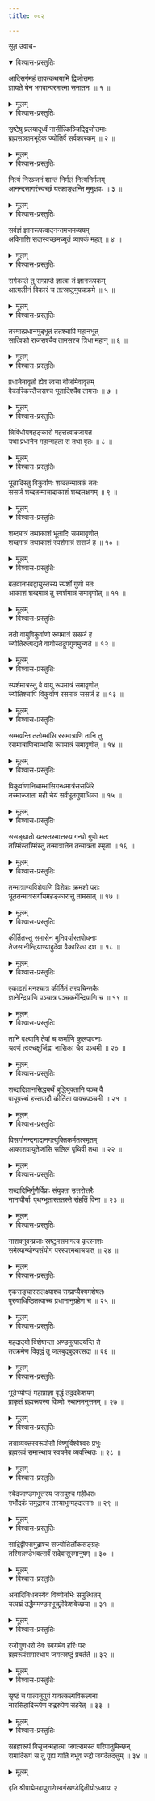 ```yaml
---
title: ००२

---
```

सूत उवाच-  

<details open><summary>विश्वास-प्रस्तुतिः</summary>

आदिसर्गमहं तावत्कथयामि द्विजोत्तमाः  
ज्ञायते येन भगवान्परमात्मा सनातनः ॥ १ ॥
</details>

<details><summary>मूलम्</summary>

आदिसर्गमहं तावत्कथयामि द्विजोत्तमाः  
ज्ञायते येन भगवान्परमात्मा सनातनः ॥ १ ॥
</details>



<details open><summary>विश्वास-प्रस्तुतिः</summary>

सृष्टेषु प्रलयादूर्ध्वं नासीत्किञ्चिद्द्विजोत्तमाः  
ब्रह्मसञ्ज्ञमभूदेकं ज्योतिर्वै सर्वकारकम् ॥ २ ॥
</details>

<details><summary>मूलम्</summary>

सृष्टेषु प्रलयादूर्ध्वं नासीत्किञ्चिद्द्विजोत्तमाः  
ब्रह्मसञ्ज्ञमभूदेकं ज्योतिर्वै सर्वकारकम् ॥ २ ॥
</details>



<details open><summary>विश्वास-प्रस्तुतिः</summary>

नित्यं निरञ्जनं शान्तं निर्मलं नित्यनिर्मलम्  
आनन्दसागरंस्वच्छं यत्काङ्क्षन्ति मुमुक्षवः ॥ ३ ॥
</details>

<details><summary>मूलम्</summary>

नित्यं निरञ्जनं शान्तं निर्मलं नित्यनिर्मलम्  
आनन्दसागरंस्वच्छं यत्काङ्क्षन्ति मुमुक्षवः ॥ ३ ॥
</details>



<details open><summary>विश्वास-प्रस्तुतिः</summary>

सर्वज्ञं ज्ञानरूपत्वादनन्तमजमव्ययम्  
अविनाशि सदास्वच्छमच्युतं व्यापकं महत् ॥ ४ ॥
</details>

<details><summary>मूलम्</summary>

सर्वज्ञं ज्ञानरूपत्वादनन्तमजमव्ययम्  
अविनाशि सदास्वच्छमच्युतं व्यापकं महत् ॥ ४ ॥
</details>



<details open><summary>विश्वास-प्रस्तुतिः</summary>

सर्गकाले तु सम्प्राप्ते ज्ञात्वा तं ज्ञानरूपकम्  
आत्मलीनं विकारं च तत्स्रष्टुमुपचक्रमे ॥ ५ ॥
</details>

<details><summary>मूलम्</summary>

सर्गकाले तु सम्प्राप्ते ज्ञात्वा तं ज्ञानरूपकम्  
आत्मलीनं विकारं च तत्स्रष्टुमुपचक्रमे ॥ ५ ॥
</details>



<details open><summary>विश्वास-प्रस्तुतिः</summary>

तस्मात्प्रधानमुद्भूतं ततश्चापि महानभूत्  
सात्विको राजसश्चैव तामसश्च त्रिधा महान् ॥ ६ ॥
</details>

<details><summary>मूलम्</summary>

तस्मात्प्रधानमुद्भूतं ततश्चापि महानभूत्  
सात्विको राजसश्चैव तामसश्च त्रिधा महान् ॥ ६ ॥
</details>



<details open><summary>विश्वास-प्रस्तुतिः</summary>

प्रधानेनावृतो ह्येव त्वचा बीजमिवावृतम्  
वैकारिकस्तैजसश्च भूतादिश्चैव तामसः ॥ ७ ॥
</details>

<details><summary>मूलम्</summary>

प्रधानेनावृतो ह्येव त्वचा बीजमिवावृतम्  
वैकारिकस्तैजसश्च भूतादिश्चैव तामसः ॥ ७ ॥
</details>



<details open><summary>विश्वास-प्रस्तुतिः</summary>

त्रिविधोयमहङ्कारो महत्तत्वादजायत  
यथा प्रधानेन महान्महता स तथा वृतः ॥ ८ ॥
</details>

<details><summary>मूलम्</summary>

त्रिविधोयमहङ्कारो महत्तत्वादजायत  
यथा प्रधानेन महान्महता स तथा वृतः ॥ ८ ॥
</details>



<details open><summary>विश्वास-प्रस्तुतिः</summary>

भूतादिस्तु विकुर्वाणः शब्दतन्मात्रकं ततः  
ससर्ज शब्दतन्मात्रादाकाशं शब्दलक्षणम् ॥ ९ ॥
</details>

<details><summary>मूलम्</summary>

भूतादिस्तु विकुर्वाणः शब्दतन्मात्रकं ततः  
ससर्ज शब्दतन्मात्रादाकाशं शब्दलक्षणम् ॥ ९ ॥
</details>



<details open><summary>विश्वास-प्रस्तुतिः</summary>

शब्दमात्रं तथाकाशं भूतादिः सममावृणोत्  
शब्दमात्रं तथाकाशं स्पर्शमात्रं ससर्ज ह ॥ १० ॥
</details>

<details><summary>मूलम्</summary>

शब्दमात्रं तथाकाशं भूतादिः सममावृणोत्  
शब्दमात्रं तथाकाशं स्पर्शमात्रं ससर्ज ह ॥ १० ॥
</details>



<details open><summary>विश्वास-प्रस्तुतिः</summary>

बलवानभवद्वायुस्तस्य स्पर्शो गुणो मतः  
आकाशं शब्दमात्रं तु स्पर्शमात्रं समावृणोत् ॥ ११ ॥
</details>

<details><summary>मूलम्</summary>

बलवानभवद्वायुस्तस्य स्पर्शो गुणो मतः  
आकाशं शब्दमात्रं तु स्पर्शमात्रं समावृणोत् ॥ ११ ॥
</details>



<details open><summary>विश्वास-प्रस्तुतिः</summary>

ततो वायुविकुर्वाणो रूपमात्रं ससर्ज ह  
ज्योतिरुत्पद्यते वायोस्तद्रूपगुणमुच्यते ॥ १२ ॥
</details>

<details><summary>मूलम्</summary>

ततो वायुविकुर्वाणो रूपमात्रं ससर्ज ह  
ज्योतिरुत्पद्यते वायोस्तद्रूपगुणमुच्यते ॥ १२ ॥
</details>



<details open><summary>विश्वास-प्रस्तुतिः</summary>

स्पर्शमात्रस्तु वै वायू रूपमात्रं समावृणोत्  
ज्योतिश्चापि विकुर्वाणं रसमात्रं ससर्ज ह ॥ १३ ॥
</details>

<details><summary>मूलम्</summary>

स्पर्शमात्रस्तु वै वायू रूपमात्रं समावृणोत्  
ज्योतिश्चापि विकुर्वाणं रसमात्रं ससर्ज ह ॥ १३ ॥
</details>



<details open><summary>विश्वास-प्रस्तुतिः</summary>

सम्भवन्ति ततोम्भांसि रसमात्राणि तानि तु  
रसमात्राणिचाम्भांसि रूपमात्रं समावृणोत् ॥ १४ ॥
</details>

<details><summary>मूलम्</summary>

सम्भवन्ति ततोम्भांसि रसमात्राणि तानि तु  
रसमात्राणिचाम्भांसि रूपमात्रं समावृणोत् ॥ १४ ॥
</details>



<details open><summary>विश्वास-प्रस्तुतिः</summary>

विकुर्वाणानिचाम्भांसिगन्धमात्रंससर्जिरे  
तस्माज्जाता मही चेयं सर्वभूतगुणाधिका ॥ १५ ॥
</details>

<details><summary>मूलम्</summary>

विकुर्वाणानिचाम्भांसिगन्धमात्रंससर्जिरे  
तस्माज्जाता मही चेयं सर्वभूतगुणाधिका ॥ १५ ॥
</details>



<details open><summary>विश्वास-प्रस्तुतिः</summary>

ससङ्घातो यतस्तस्मात्तस्य गन्धो गुणो मतः  
तस्मिंस्तस्मिंस्तु तन्मात्रात्तेन तन्मात्रता स्मृता ॥ १६ ॥
</details>

<details><summary>मूलम्</summary>

ससङ्घातो यतस्तस्मात्तस्य गन्धो गुणो मतः  
तस्मिंस्तस्मिंस्तु तन्मात्रात्तेन तन्मात्रता स्मृता ॥ १६ ॥
</details>



<details open><summary>विश्वास-प्रस्तुतिः</summary>

तन्मात्राण्यविशेषाणि विशेषाः क्रमशो पराः  
भूततन्मात्रसर्गोयमहङ्कारात्तु तामसात् ॥ १७ ॥
</details>

<details><summary>मूलम्</summary>

तन्मात्राण्यविशेषाणि विशेषाः क्रमशो पराः  
भूततन्मात्रसर्गोयमहङ्कारात्तु तामसात् ॥ १७ ॥
</details>



<details open><summary>विश्वास-प्रस्तुतिः</summary>

कीर्तितस्तु समासेन मुनिवर्यास्तपोधनाः  
तैजसानीन्द्रियाण्याहुर्देवा वैकारिका दश ॥ १८ ॥
</details>

<details><summary>मूलम्</summary>

कीर्तितस्तु समासेन मुनिवर्यास्तपोधनाः  
तैजसानीन्द्रियाण्याहुर्देवा वैकारिका दश ॥ १८ ॥
</details>



<details open><summary>विश्वास-प्रस्तुतिः</summary>

एकादशं मनश्चात्र कीर्तितं तत्त्वचिन्तकैः  
ज्ञानेन्द्रियाणि पञ्चात्र पञ्चकर्मेन्द्रियाणि च ॥ १९ ॥
</details>

<details><summary>मूलम्</summary>

एकादशं मनश्चात्र कीर्तितं तत्त्वचिन्तकैः  
ज्ञानेन्द्रियाणि पञ्चात्र पञ्चकर्मेन्द्रियाणि च ॥ १९ ॥
</details>



<details open><summary>विश्वास-प्रस्तुतिः</summary>

तानि वक्ष्यामि तेषां च कर्माणि कुलपावनाः  
श्रवणं त्वक्चक्षुर्जिह्वा नासिका चैव पञ्चमी ॥ २० ॥
</details>

<details><summary>मूलम्</summary>

तानि वक्ष्यामि तेषां च कर्माणि कुलपावनाः  
श्रवणं त्वक्चक्षुर्जिह्वा नासिका चैव पञ्चमी ॥ २० ॥
</details>



<details open><summary>विश्वास-प्रस्तुतिः</summary>

शब्दादिज्ञानसिद्ध्यर्थं बुद्धियुक्तानि पञ्च वै  
पायूपस्थं हस्तपादौ कीर्तिता वाक्चपञ्चमी ॥ २१ ॥
</details>

<details><summary>मूलम्</summary>

शब्दादिज्ञानसिद्ध्यर्थं बुद्धियुक्तानि पञ्च वै  
पायूपस्थं हस्तपादौ कीर्तिता वाक्चपञ्चमी ॥ २१ ॥
</details>



<details open><summary>विश्वास-प्रस्तुतिः</summary>

विसर्गानन्दनादानगत्युक्तिकर्मतत्स्मृतम्  
आकाशवायुतेजांसि सलिलं पृथिवी तथा ॥ २२ ॥
</details>

<details><summary>मूलम्</summary>

विसर्गानन्दनादानगत्युक्तिकर्मतत्स्मृतम्  
आकाशवायुतेजांसि सलिलं पृथिवी तथा ॥ २२ ॥
</details>



<details open><summary>विश्वास-प्रस्तुतिः</summary>

शब्दादिभिर्गुणैर्विप्राः संयुक्ता उत्तरोत्तरैः  
नानावीर्याः पृथग्भूतास्ततस्ते संहतिं विना ॥ २३ ॥
</details>

<details><summary>मूलम्</summary>

शब्दादिभिर्गुणैर्विप्राः संयुक्ता उत्तरोत्तरैः  
नानावीर्याः पृथग्भूतास्ततस्ते संहतिं विना ॥ २३ ॥
</details>



<details open><summary>विश्वास-प्रस्तुतिः</summary>

नाशक्नुवन्प्रजाः स्रष्टुमसमागत्य कृत्स्नशः  
समेत्यान्योन्यसंयोगं परस्परमथाश्रयात् ॥ २४ ॥
</details>

<details><summary>मूलम्</summary>

नाशक्नुवन्प्रजाः स्रष्टुमसमागत्य कृत्स्नशः  
समेत्यान्योन्यसंयोगं परस्परमथाश्रयात् ॥ २४ ॥
</details>



<details open><summary>विश्वास-प्रस्तुतिः</summary>

एकसङ्घास्सलक्ष्याश्च सम्प्राप्यैक्यमशेषतः  
पुरुषाधिष्ठितत्वाच्च प्रधानानुग्रहेण च ॥ २५ ॥
</details>

<details><summary>मूलम्</summary>

एकसङ्घास्सलक्ष्याश्च सम्प्राप्यैक्यमशेषतः  
पुरुषाधिष्ठितत्वाच्च प्रधानानुग्रहेण च ॥ २५ ॥
</details>



<details open><summary>विश्वास-प्रस्तुतिः</summary>

महदादयो विशेषान्ता अण्डमुत्पादयन्ति ते  
तत्क्रमेण विवृद्धं तु जलबुद्बुदवत्सदा ॥ २६ ॥
</details>

<details><summary>मूलम्</summary>

महदादयो विशेषान्ता अण्डमुत्पादयन्ति ते  
तत्क्रमेण विवृद्धं तु जलबुद्बुदवत्सदा ॥ २६ ॥
</details>



<details open><summary>विश्वास-प्रस्तुतिः</summary>

भूतेभ्योण्डं महाप्राज्ञा वृद्धं तदुदकेशयम्  
प्राकृतं ब्रह्मरूपस्य विष्णोः स्थानमनुत्तमम् ॥ २७ ॥
</details>

<details><summary>मूलम्</summary>

भूतेभ्योण्डं महाप्राज्ञा वृद्धं तदुदकेशयम्  
प्राकृतं ब्रह्मरूपस्य विष्णोः स्थानमनुत्तमम् ॥ २७ ॥
</details>



<details open><summary>विश्वास-प्रस्तुतिः</summary>

तत्राव्यक्तस्वरूपोसौ विष्णुर्विश्वेश्वरः प्रभुः  
ब्रह्मरूपं समास्थाय स्वयमेव व्यवस्थितः ॥ २८ ॥
</details>

<details><summary>मूलम्</summary>

तत्राव्यक्तस्वरूपोसौ विष्णुर्विश्वेश्वरः प्रभुः  
ब्रह्मरूपं समास्थाय स्वयमेव व्यवस्थितः ॥ २८ ॥
</details>



<details open><summary>विश्वास-प्रस्तुतिः</summary>

स्वेदजाण्डमभूत्तस्य जरायुश्च महीधराः  
गर्भोदकं समुद्राश्च तस्याभून्महदात्मनः ॥ २९ ॥
</details>

<details><summary>मूलम्</summary>

स्वेदजाण्डमभूत्तस्य जरायुश्च महीधराः  
गर्भोदकं समुद्राश्च तस्याभून्महदात्मनः ॥ २९ ॥
</details>



<details open><summary>विश्वास-प्रस्तुतिः</summary>

साद्रिद्वीपसमुद्राश्च सज्योतिर्लोकसङ्ग्रहः  
तस्मिन्नण्डेभवत्सर्वं सदेवासुरमानुषम् ॥ ३० ॥
</details>

<details><summary>मूलम्</summary>

साद्रिद्वीपसमुद्राश्च सज्योतिर्लोकसङ्ग्रहः  
तस्मिन्नण्डेभवत्सर्वं सदेवासुरमानुषम् ॥ ३० ॥
</details>



<details open><summary>विश्वास-प्रस्तुतिः</summary>

अनादिनिधनस्यैव विष्णोर्नाभेः समुत्थितम्  
यत्पद्मं तद्धैममण्डमभूच्छ्रीकेशवेच्छया ॥ ३१ ॥
</details>

<details><summary>मूलम्</summary>

अनादिनिधनस्यैव विष्णोर्नाभेः समुत्थितम्  
यत्पद्मं तद्धैममण्डमभूच्छ्रीकेशवेच्छया ॥ ३१ ॥
</details>



<details open><summary>विश्वास-प्रस्तुतिः</summary>

रजोगुणधरो देवः स्वयमेव हरिः परः  
ब्रह्मरूपंसमास्थाय जगत्स्रष्टुं प्रवर्तते ॥ ३२ ॥
</details>

<details><summary>मूलम्</summary>

रजोगुणधरो देवः स्वयमेव हरिः परः  
ब्रह्मरूपंसमास्थाय जगत्स्रष्टुं प्रवर्तते ॥ ३२ ॥
</details>



<details open><summary>विश्वास-प्रस्तुतिः</summary>

सृष्टं च पात्यनुयुगं यावत्कल्पविकल्पना  
नारसिंहादिरूपेण रुद्ररुपेण संहरेत् ॥ ३३ ॥
</details>

<details><summary>मूलम्</summary>

सृष्टं च पात्यनुयुगं यावत्कल्पविकल्पना  
नारसिंहादिरूपेण रुद्ररुपेण संहरेत् ॥ ३३ ॥
</details>



<details open><summary>विश्वास-प्रस्तुतिः</summary>

सब्रह्मरूपं विसृजन्महात्मा जगत्समस्तं परिपातुमिच्छन्  
रामादिरूपं स तु गृह्य याति बभूव रुद्रो जगदेतदत्तुम् ॥ ३४ ॥
</details>

<details><summary>मूलम्</summary>

सब्रह्मरूपं विसृजन्महात्मा जगत्समस्तं परिपातुमिच्छन्  
रामादिरूपं स तु गृह्य याति बभूव रुद्रो जगदेतदत्तुम् ॥ ३४ ॥
</details>


इति श्रीपाद्मेमहापुराणेस्वर्गखण्डेद्वितीयोऽध्यायः २